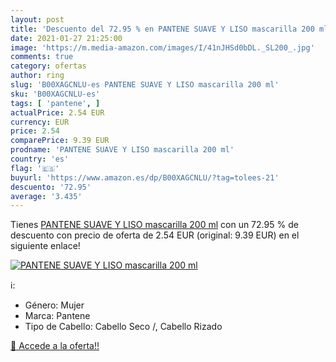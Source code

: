 ```yaml
---
layout: post
title: 'Descuento del 72.95 % en PANTENE SUAVE Y LISO mascarilla 200 ml'
date: 2021-01-27 21:25:00
image: 'https://m.media-amazon.com/images/I/41nJHSd0bDL._SL200_.jpg'
comments: true
category: ofertas
author: ring
slug: 'B00XAGCNLU-es PANTENE SUAVE Y LISO mascarilla 200 ml'
sku: 'B00XAGCNLU-es'
tags: [ 'pantene', ]
actualPrice: 2.54 EUR
currency: EUR
price: 2.54
comparePrice: 9.39 EUR
prodname: 'PANTENE SUAVE Y LISO mascarilla 200 ml'
country: 'es'
flag: '🇪🇸'
buyurl: 'https://www.amazon.es/dp/B00XAGCNLU/?tag=tolees-21'
descuento: '72.95'
average: '3.435'
---
```


Tienes [PANTENE SUAVE Y LISO mascarilla 200 ml](https://www.amazon.es/dp/B00XAGCNLU/?tag=tolees-21) con un 72.95 % de descuento con precio de oferta de 2.54 EUR (original: 9.39 EUR) en el siguiente enlace!

[![PANTENE SUAVE Y LISO mascarilla 200 ml](https://m.media-amazon.com/images/I/41nJHSd0bDL._SL200_.jpg)](https://www.amazon.es/dp/B00XAGCNLU/?tag=tolees-21)

ℹ️:

- Género: Mujer
- Marca: Pantene
- Tipo de Cabello: Cabello Seco /, Cabello Rizado

[🛒 Accede a la oferta!!](https://www.amazon.es/dp/B00XAGCNLU/?tag=tolees-21)

